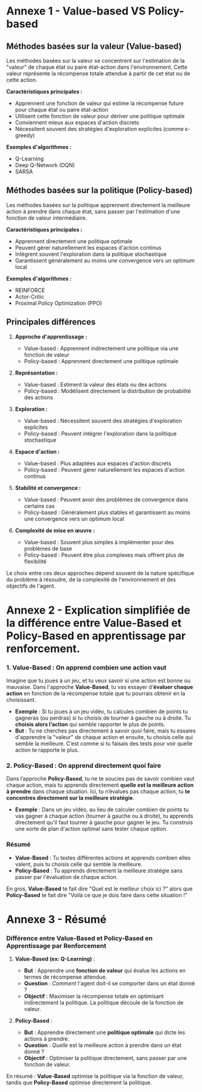 


# Annexe 1 - Value-based VS Policy-based


## Méthodes basées sur la valeur (Value-based)

Les méthodes basées sur la valeur se concentrent sur l'estimation de la "valeur" de chaque état ou paire état-action dans l'environnement. Cette valeur représente la récompense totale attendue à partir de cet état ou de cette action.

**Caractéristiques principales :**

- Apprennent une fonction de valeur qui estime la récompense future pour chaque état ou paire état-action
- Utilisent cette fonction de valeur pour dériver une politique optimale
- Conviennent mieux aux espaces d'action discrets
- Nécessitent souvent des stratégies d'exploration explicites (comme ε-greedy)

**Exemples d'algorithmes :**
- Q-Learning
- Deep Q-Network (DQN)
- SARSA

## Méthodes basées sur la politique (Policy-based)

Les méthodes basées sur la politique apprennent directement la meilleure action à prendre dans chaque état, sans passer par l'estimation d'une fonction de valeur intermédiaire.

**Caractéristiques principales :**

- Apprennent directement une politique optimale
- Peuvent gérer naturellement les espaces d'action continus
- Intègrent souvent l'exploration dans la politique stochastique
- Garantissent généralement au moins une convergence vers un optimum local

**Exemples d'algorithmes :**
- REINFORCE
- Actor-Critic
- Proximal Policy Optimization (PPO)

## Principales différences

1. **Approche d'apprentissage :**
   - Value-based : Apprennent indirectement une politique via une fonction de valeur
   - Policy-based : Apprennent directement une politique optimale

2. **Représentation :**
   - Value-based : Estiment la valeur des états ou des actions
   - Policy-based : Modélisent directement la distribution de probabilité des actions

3. **Exploration :**
   - Value-based : Nécessitent souvent des stratégies d'exploration explicites
   - Policy-based : Peuvent intégrer l'exploration dans la politique stochastique

4. **Espace d'action :**
   - Value-based : Plus adaptées aux espaces d'action discrets
   - Policy-based : Peuvent gérer naturellement les espaces d'action continus

5. **Stabilité et convergence :**
   - Value-based : Peuvent avoir des problèmes de convergence dans certains cas
   - Policy-based : Généralement plus stables et garantissent au moins une convergence vers un optimum local

6. **Complexité de mise en œuvre :**
   - Value-based : Souvent plus simples à implémenter pour des problèmes de base
   - Policy-based : Peuvent être plus complexes mais offrent plus de flexibilité

Le choix entre ces deux approches dépend souvent de la nature spécifique du problème à résoudre, de la complexité de l'environnement et des objectifs de l'agent.


# Annexe 2 - Explication simplifiée de la différence entre **Value-Based** et **Policy-Based** en apprentissage par renforcement.

### 1. **Value-Based : On apprend combien une action vaut**
Imagine que tu joues à un jeu, et tu veux savoir si une action est bonne ou mauvaise. Dans l'approche **Value-Based**, tu vas essayer d’**évaluer chaque action** en fonction de la récompense totale que tu pourrais obtenir en la choisissant. 

- **Exemple** : Si tu joues à un jeu vidéo, tu calcules combien de points tu gagneras (ou perdras) si tu choisis de tourner à gauche ou à droite. Tu **choisis alors l’action** qui semble rapporter le plus de points. 
- **But** : Tu ne cherches pas directement à savoir quoi faire, mais tu essaies d'apprendre la "valeur" de chaque action et ensuite, tu choisis celle qui semble la meilleure. C’est comme si tu faisais des tests pour voir quelle action te rapporte le plus.

### 2. **Policy-Based : On apprend directement quoi faire**
Dans l’approche **Policy-Based**, tu ne te soucies pas de savoir combien vaut chaque action, mais tu apprends directement **quelle est la meilleure action à prendre** dans chaque situation. Ici, tu n’évalues pas chaque action, tu **te concentres directement sur la meilleure stratégie**.

- **Exemple** : Dans un jeu vidéo, au lieu de calculer combien de points tu vas gagner à chaque action (tourner à gauche ou à droite), tu apprends directement qu'il faut tourner à gauche pour gagner le jeu. Tu construis une sorte de plan d'action optimal sans tester chaque option.

### Résumé
- **Value-Based** : Tu testes différentes actions et apprends combien elles valent, puis tu choisis celle qui semble la meilleure.
- **Policy-Based** : Tu apprends directement la meilleure stratégie sans passer par l'évaluation de chaque action.

En gros, **Value-Based** te fait dire "Quel est le meilleur choix ici ?" alors que **Policy-Based** te fait dire "Voilà ce que je dois faire dans cette situation !"


# Annexe 3 - Résumé


### Différence entre **Value-Based** et **Policy-Based** en Apprentissage par Renforcement

1. **Value-Based (ex: Q-Learning)** :
   - **But** : Apprendre une **fonction de valeur** qui évalue les actions en termes de récompense attendue.
   - **Question** : *Comment* l'agent doit-il se comporter dans un état donné ?
   - **Objectif** : Maximiser la récompense totale en optimisant indirectement la politique. La politique découle de la fonction de valeur.

2. **Policy-Based** :
   - **But** : Apprendre directement une **politique optimale** qui dicte les actions à prendre.
   - **Question** : *Quelle* est la meilleure action à prendre dans un état donné ?
   - **Objectif** : Optimiser la politique directement, sans passer par une fonction de valeur.

En résumé : **Value-Based** optimise la politique via la fonction de valeur, tandis que **Policy-Based** optimise directement la politique.
